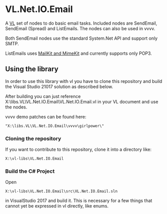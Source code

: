 # VL.Net.IO.Email
A [VL](https://vvvv.org/documentation/vl) set of nodes to do basic email tasks. Included nodes are SendEmail, SendEmail (Spread) and ListEmails. The nodes can also be used in vvvv.

Both SendEmail nodes use the standard System.Net API and support only SMTP.

ListEmails uses [MailKit and MimeKit](http://www.mimekit.net/) and currently supports only POP3.

## Using the library
In order to use this library with vl you have to clone this repository and build the Visual Studio 21017 solution as described below.

After building you can just reference X:\libs.VL\VL.Net.IO.Email\VL.Net.IO.Email.vl in your VL document and use the nodes.

vvvv demo patches can be found here:

    "X:\libs.VL\VL.Net.IO.Email\vvvv\girlpower\"

### Cloning the repository
If you want to contribute to this repository, clone it into a directory like:
 
    X:\vl-libs\VL.Net.IO.Email

### Build the C# Project
Open

    X:\vl-libs\VL.Net.IO.Email\src\VL.Net.IO.Email.sln
    
in VisualStudio 2017 and build it. This is necessary for a few things that cannot yet be expressed in vl directly, like enums. 
